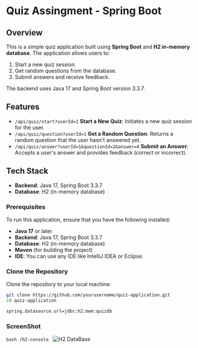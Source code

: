 # Quiz Assingment - Spring Boot

## Overview

This is a simple quiz application built using **Spring Boot** and **H2 in-memory database**. The application allows users to:
1. Start a new quiz session.
2. Get random questions from the database.
3. Submit answers and receive feedback.

The backend uses Java 17 and Spring Boot version 3.3.7.

## Features

- ``` /api/quiz/start?userId=1 ``` **Start a New Quiz**: Initiates a new quiz session for the user. 
- ``` /api/quiz/question?userId=1 ``` **Get a Random Question**: Returns a random question that the user hasn't answered yet.
- ``` /api/quiz/answer?userId=1&questionId=2&answer=4 ```   **Submit an Answer**: Accepts a user's answer and provides feedback (correct or incorrect).

## Tech Stack

- **Backend**: Java 17, Spring Boot 3.3.7
- **Database**: H2 (in-memory database)

### Prerequisites
To run this application, ensure that you have the following installed:
- **Java 17** or later
- **Backend**: Java 17, Spring Boot 3.3.7
- **Database**: H2 (in-memory database)
- **Maven** (for building the project)
- **IDE**: You can use any IDE like IntelliJ IDEA or Eclipse.
  
### Clone the Repository
Clone the repository to your local machine:
```bash
git clone https://github.com/yourusername/quiz-application.git
cd quiz-application

spring.datasource.url=jdbc:h2:mem:quizdb
```

### ScreenShot
```bash /h2-console ``` ![H2 DataBase](https://github.com/user-attachments/assets/3b1ef63f-2adf-494f-a5ed-388d21621710)
